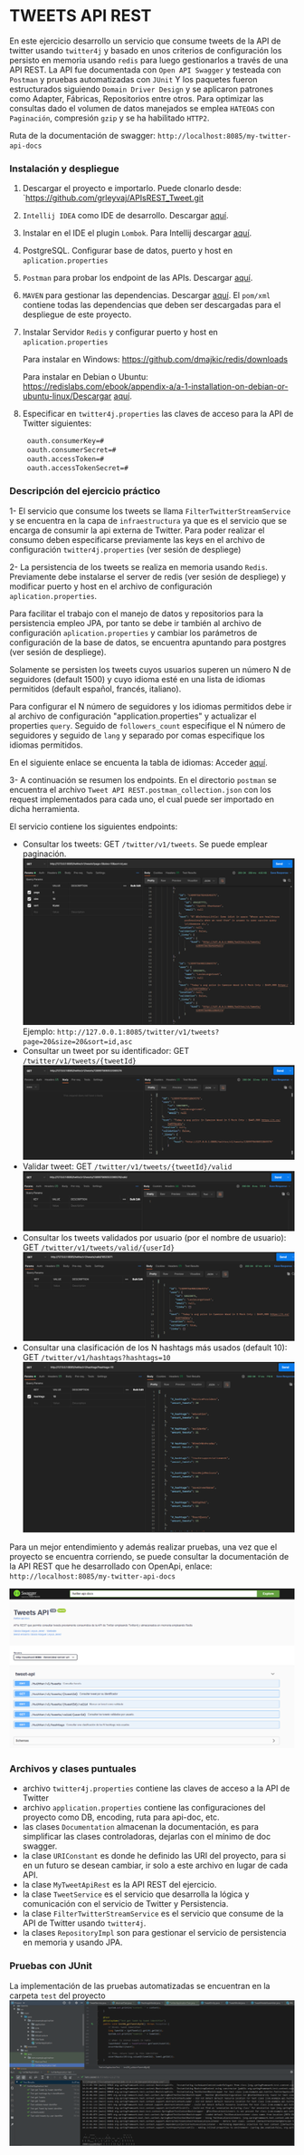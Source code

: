 # TWEETS API REST
En este ejercicio desarrollo un servicio que consume tweets de la API de twitter usando `twitter4j` y basado en unos criterios de configuración los persisto en memoria usando `redis` para luego gestionarlos a través de una API REST. 
La API fue documentada con `Open API Swagger` y testeada con `Postman` y pruebas automatizadas con `JUnit`
Y los paquetes fueron estructurados siguiendo `Domain Driver Design` y se aplicaron patrones como Adapter, Fábricas, Repositorios entre otros. 
Para optimizar las consultas dado el volumen de datos manejados se emplea `HATEOAS` con `Paginación`, compresión `gzip` y se ha habilitado `HTTP2`.

Ruta de la documentación de swagger: `http://localhost:8085/my-twitter-api-docs`

### Instalación y despliegue
1. Descargar el proyecto e importarlo. Puede clonarlo desde: `https://github.com/grleyvaj/APIsREST_Tweet.git
2. `Intellij IDEA` como IDE de desarrollo. Descargar [aquí](https://www.jetbrains.com/es-es/idea/download/).
3. Instalar en el IDE el plugin `Lombok`. Para Intellij descargar [aquí](https://plugins.jetbrains.com/plugin/6317-lombok/). 
4. PostgreSQL. Configurar base de datos, puerto y host en `aplication.properties`
5. `Postman` para probar los endpoint de las APIs. Descargar [aquí](https://www.postman.com/downloads/).
6. `MAVEN` para gestionar las dependencias. Descargar [aquí](https://maven.apache.org/download.cgi/).
   El `pom/xml` contiene todas las dependencias que deben ser descargadas para el despliegue de este proyecto.
7. Instalar Servidor `Redis` y configurar puerto y host en `aplication.properties` 
   
    Para instalar en Windows: https://github.com/dmajkic/redis/downloads      
    
    Para instalar en Debian o Ubuntu: https://redislabs.com/ebook/appendix-a/a-1-installation-on-debian-or-ubuntu-linux/Descargar [aquí](https://www.jetbrains.com/es-es/idea/download/).
8. Especificar en `twitter4j.properties` las claves de acceso para la API de Twitter siguientes:
        
        oauth.consumerKey=#         
        oauth.consumerSecret=#        
        oauth.accessToken=#        
        oauth.accessTokenSecret=#
      
### Descripción del ejercicio práctico
1- El servicio que consume los tweets se llama `FilterTwitterStreamService` y se encuentra en la capa de `infraestructura` ya que es el servicio que se encarga de consumir la api externa de Twitter. 
Para poder realizar el consumo deben especificarse previamente las keys en el archivo de configuración `twitter4j.properties` (ver sesión de despliege)

2- La persistencia de los tweets se realiza en memoria usando `Redis`. Previamente debe instalarse el server de redis (ver sesión de despliege) y modificar puerto y host en el archivo de configuración `aplication.properties`. 

Para facilitar el trabajo con el manejo de datos y repositorios para la persistencia empleo JPA, por tanto se debe ir también al archivo de configuración `aplication.properties` y cambiar los parámetros de configuración de la base de datos, se encuentra apuntando para postgres (ver sesión de despliege).

Solamente se persisten los tweets cuyos usuarios superen un número N de seguidores (default 1500) y cuyo idioma esté en una lista de idiomas permitidos (default español, francés, italiano). 

Para configurar el N número de seguidores y los idiomas permitidos debe ir al archivo de configuración "application.properties" y actualizar el properties `query`. Seguido de `followers_count` especifique el N número de seguidores y seguido de `lang` y separado por comas especifique los idiomas permitidos.
  
En el siguiente enlace se encuenta la tabla de idiomas: Acceder [aquí](https://developer.twitter.com/en/docs/twitter-api/tweets/filtered-stream/integrate/build-a-rule).

3- A continuación se resumen los endpoints.
En el directorio `postman` se encuentra el archivo `Tweet API REST.postman_collection.json` con los request implementados para cada uno, el cual puede ser importado en dicha herramienta.

El servicio contiene los siguientes endpoints:
- Consultar los tweets: GET `/twitter/v1/tweets`. Se puede emplear paginación. 
![printscrenn](readme/getTweets.png)
Ejemplo: `http://127.0.0.1:8085/twitter/v1/tweets?page=20&size=20&sort=id,asc`
- Consultar un tweet por su identificador: GET `/twitter/v1/tweets/{tweetId}`
![printscrenn](readme/getTweets_byTweetId.png)
- Validar tweet: GET `/twitter/v1/tweets/{tweetId}/valid`
![printscrenn](readme/validate_tweet.png)
- Consultar los tweets validados por usuario (por el nombre de usuario): GET `/twitter/v1/tweets/valid/{userId}`
![printscrenn](readme/getValidTweets_byUserId.png)
- Consultar una clasificación de los N hashtags más usados (default 10): GET `/twitter/v1/hashtags?hashtags=10`
![printscrenn](readme/n-mostUsedhashtag.png)

Para un mejor entendimiento y además realizar pruebas, una vez que el proyecto se encuentra corriendo, se puede consultar la documentación de la API REST que he  desarrollado con OpenApi, enlace:
`http://localhost:8085/my-twitter-api-docs`

![printscrenn](readme/1.png)

### Archivos y clases puntuales
- archivo `twitter4j.properties` contiene las claves de acceso a la API de Twitter
- archivo `application.properties` contiene las configuraciones del proyecto como DB, encoding, ruta para api-doc, etc.
- las clases `Documentation` almacenan la documentación, es para simplificar las clases controladoras, dejarlas con el mínimo de doc swagger.
- la clase `URIConstant` es donde he definido las URI del proyecto, para si en un futuro se desean cambiar, ir solo a este archivo en lugar de cada API.
- la clase `MyTweetApiRest` es la API REST del ejercicio.
- la clase `TweetService` es el servicio que desarrolla la lógica y comunicación con el servicio de Twitter y Persistencia.
- la clase `FilterTwitterStreamService` es el servicio que consume de la API de Twitter usando `twitter4j`.
- la clases `RepositoryImpl` son para gestionar el servicio de persistencia en memoria y usando JPA.

### Pruebas con JUnit
La implementación de las pruebas automatizadas se encuentran en la carpeta `test` del proyecto
![printscrenn](readme/satisfactory-tests.png)